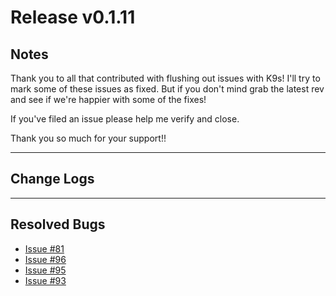 # Release v0.1.11

## Notes

Thank you to all that contributed with flushing out issues with K9s! I'll try
to mark some of these issues as fixed. But if you don't mind grab the latest
rev and see if we're happier with some of the fixes!

If you've filed an issue please help me verify and close.

Thank you so much for your support!!

---

## Change Logs

---

## Resolved Bugs

* [Issue #81](https://github.com/derailed/k9s/issues/81)
* [Issue #96](https://github.com/derailed/k9s/issues/96)
* [Issue #95](https://github.com/derailed/k9s/issues/95)
* [Issue #93](https://github.com/derailed/k9s/issues/93)
